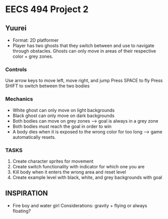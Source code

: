 # EECS 494 Project 2
## Yuurei
- Format: 2D platformer
- Player has two ghosts that they switch between and use to navigate through obstacles. Ghosts can only move in areas of their respective color + grey zones.
### Controls
Use arrow keys to move left, move right, and jump
Press SPACE to fly
Press SHIFT to switch between the two bodies
### Mechanics
- White ghost can only move on light backgrounds
- Black ghost can only move on dark backgrounds
- Both bodies can move on grey zones --> goal is always in a grey zone
- Both bodies must reach the goal in order to win
- A body dies when it is exposed to the wrong color for too long --> game automatically resets.
### TASKS
1. Create character sprites for movement
2. Create switch functionality with indicator for which one you are
3. Kill body when it enters the wrong area and reset level
4. Create example level with black, white, and grey backgrounds with goal
## INSPIRATION
- Fire boy and water girl
Considerations: gravity + flying or always floating?